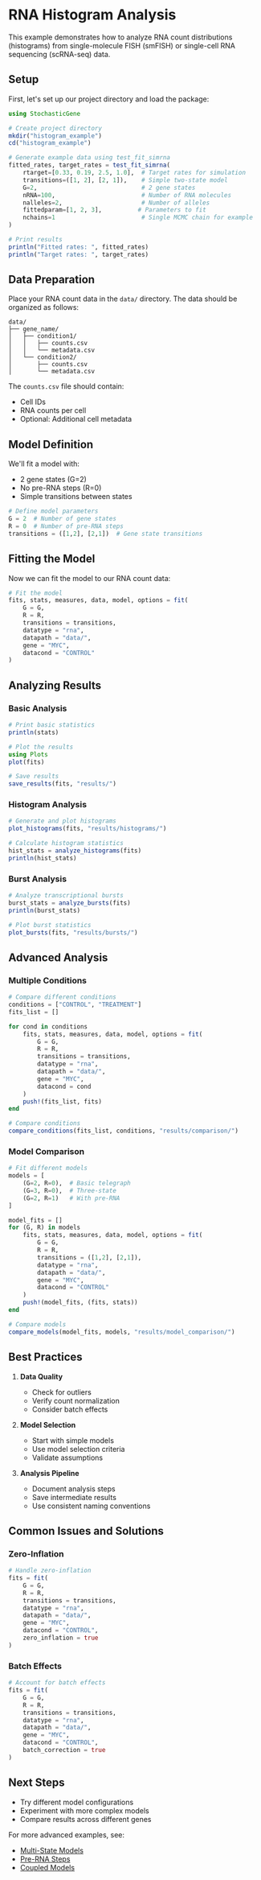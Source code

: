 # RNA Histogram Analysis

This example demonstrates how to analyze RNA count distributions (histograms) from single-molecule FISH (smFISH) or single-cell RNA sequencing (scRNA-seq) data.

## Setup

First, let's set up our project directory and load the package:

```julia
using StochasticGene

# Create project directory
mkdir("histogram_example")
cd("histogram_example")

# Generate example data using test_fit_simrna
fitted_rates, target_rates = test_fit_simrna(
    rtarget=[0.33, 0.19, 2.5, 1.0],  # Target rates for simulation
    transitions=([1, 2], [2, 1]),    # Simple two-state model
    G=2,                             # 2 gene states
    nRNA=100,                        # Number of RNA molecules
    nalleles=2,                      # Number of alleles
    fittedparam=[1, 2, 3],          # Parameters to fit
    nchains=1                        # Single MCMC chain for example
)

# Print results
println("Fitted rates: ", fitted_rates)
println("Target rates: ", target_rates)
```

## Data Preparation

Place your RNA count data in the `data/` directory. The data should be organized as follows:

```
data/
├── gene_name/
│   ├── condition1/
│   │   ├── counts.csv
│   │   └── metadata.csv
│   └── condition2/
│       ├── counts.csv
│       └── metadata.csv
```

The `counts.csv` file should contain:
- Cell IDs
- RNA counts per cell
- Optional: Additional cell metadata

## Model Definition

We'll fit a model with:
- 2 gene states (G=2)
- No pre-RNA steps (R=0)
- Simple transitions between states

```julia
# Define model parameters
G = 2  # Number of gene states
R = 0  # Number of pre-RNA steps
transitions = ([1,2], [2,1])  # Gene state transitions
```

## Fitting the Model

Now we can fit the model to our RNA count data:

```julia
# Fit the model
fits, stats, measures, data, model, options = fit(
    G = G,
    R = R,
    transitions = transitions,
    datatype = "rna",
    datapath = "data/",
    gene = "MYC",
    datacond = "CONTROL"
)
```

## Analyzing Results

### Basic Analysis

```julia
# Print basic statistics
println(stats)

# Plot the results
using Plots
plot(fits)

# Save results
save_results(fits, "results/")
```

### Histogram Analysis

```julia
# Generate and plot histograms
plot_histograms(fits, "results/histograms/")

# Calculate histogram statistics
hist_stats = analyze_histograms(fits)
println(hist_stats)
```

### Burst Analysis

```julia
# Analyze transcriptional bursts
burst_stats = analyze_bursts(fits)
println(burst_stats)

# Plot burst statistics
plot_bursts(fits, "results/bursts/")
```

## Advanced Analysis

### Multiple Conditions

```julia
# Compare different conditions
conditions = ["CONTROL", "TREATMENT"]
fits_list = []

for cond in conditions
    fits, stats, measures, data, model, options = fit(
        G = G,
        R = R,
        transitions = transitions,
        datatype = "rna",
        datapath = "data/",
        gene = "MYC",
        datacond = cond
    )
    push!(fits_list, fits)
end

# Compare conditions
compare_conditions(fits_list, conditions, "results/comparison/")
```

### Model Comparison

```julia
# Fit different models
models = [
    (G=2, R=0),  # Basic telegraph
    (G=3, R=0),  # Three-state
    (G=2, R=1)   # With pre-RNA
]

model_fits = []
for (G, R) in models
    fits, stats, measures, data, model, options = fit(
        G = G,
        R = R,
        transitions = ([1,2], [2,1]),
        datatype = "rna",
        datapath = "data/",
        gene = "MYC",
        datacond = "CONTROL"
    )
    push!(model_fits, (fits, stats))
end

# Compare models
compare_models(model_fits, models, "results/model_comparison/")
```

## Best Practices

1. **Data Quality**
   - Check for outliers
   - Verify count normalization
   - Consider batch effects

2. **Model Selection**
   - Start with simple models
   - Use model selection criteria
   - Validate assumptions

3. **Analysis Pipeline**
   - Document analysis steps
   - Save intermediate results
   - Use consistent naming conventions

## Common Issues and Solutions

### Zero-Inflation
```julia
# Handle zero-inflation
fits = fit(
    G = G,
    R = R,
    transitions = transitions,
    datatype = "rna",
    datapath = "data/",
    gene = "MYC",
    datacond = "CONTROL",
    zero_inflation = true
)
```

### Batch Effects
```julia
# Account for batch effects
fits = fit(
    G = G,
    R = R,
    transitions = transitions,
    datatype = "rna",
    datapath = "data/",
    gene = "MYC",
    datacond = "CONTROL",
    batch_correction = true
)
```

## Next Steps

- Try different model configurations
- Experiment with more complex models
- Compare results across different genes

For more advanced examples, see:
- [Multi-State Models](@ref)
- [Pre-RNA Steps](@ref)
- [Coupled Models](@ref) 